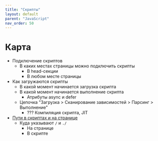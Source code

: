 ```yaml
---
title: "Скрипты"
layout: default
parent: "JavaScript"
nav_order: 50
---
```




# Карта

- Подключение скриптов
  - В каких местах страницы можно подключить скрипты
    - В head-секции
    - В любом месте страницы
- Как загружаются скрипты
  - В какой момент начинается загрузка скрипта
  - В какой момент начинается выполнение скрипта
    - Атрибуты async и defer
  - Цепочка "Загрузка > Сканирование зависимостей > Парсинг > Выполнение"
    - ??? Компиляция скрипта, JIT
- [Пути в скриптах и на странице](пути-в-скриптах-и-на-странице)
  - Куда указывают `/` и `./`
    - На странице
    - В скрипте